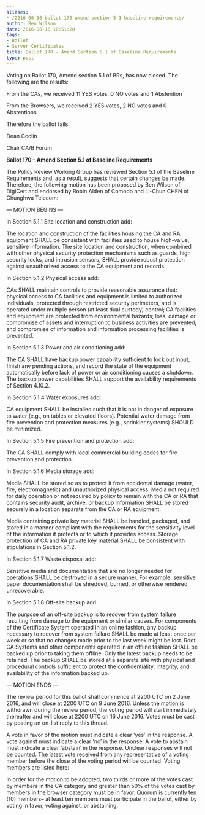```yaml
---
aliases:
- /2016-06-16-ballot-170-amend-section-5-1-baseline-requirements/
author: Ben Wilson
date: 2016-06-16 18:51:20
tags:
- Ballot
- Server Certificates
title: Ballot 170 – Amend Section 5.1 of Baseline Requirements
type: post
---
```


Voting on Ballot 170, Amend section 5.1 of BRs, has now closed. The following are the results:

From the CAs, we received 11 YES votes, 0 NO votes and 1 Abstention

From the Browsers, we received 2 YES votes, 2 NO votes and 0 Abstentions.

Therefore the ballot fails.

Dean Coclin

Chair CA/B Forum

**Ballot 170 – Amend Section 5.1 of Baseline Requirements**

The Policy Review Working Group has reviewed Section 5.1 of the Baseline Requirements and, as a result, suggests that certain changes be made. Therefore, the following motion has been proposed by Ben Wilson of DigiCert and endorsed by Robin Alden of Comodo and Li-Chun CHEN of Chunghwa Telecom:

— MOTION BEGINS —

In Section 5.1.1 Site location and construction add:

The location and construction of the facilities housing the CA and RA equipment SHALL be consistent with facilities used to house high-value, sensitive information. The site location and construction, when combined with other physical security protection mechanisms such as guards, high security locks, and intrusion sensors, SHALL provide robust protection against unauthorized access to the CA equipment and records.

In Section 5.1.2 Physical access add:

CAs SHALL maintain controls to provide reasonable assurance that: physical access to CA facilities and equipment is limited to authorized individuals, protected through restricted security perimeters, and is operated under multiple person (at least dual custody) control; CA facilities and equipment are protected from environmental hazards; loss, damage or compromise of assets and interruption to business activities are prevented; and compromise of information and information processing facilities is prevented.

In Section 5.1.3 Power and air conditioning add:

The CA SHALL have backup power capability sufficient to lock out input, finish any pending actions, and record the state of the equipment automatically before lack of power or air conditioning causes a shutdown. The backup power capabilities SHALL support the availability requirements of Section 4.10.2.

In Section 5.1.4 Water exposures add:

CA equipment SHALL be installed such that it is not in danger of exposure to water (e.g., on tables or elevated floors). Potential water damage from fire prevention and protection measures (e.g., sprinkler systems) SHOULD be minimized.

In Section 5.1.5 Fire prevention and protection add:

The CA SHALL comply with local commercial building codes for fire prevention and protection.

In Section 5.1.6 Media storage add:

Media SHALL be stored so as to protect it from accidental damage (water, fire, electromagnetic) and unauthorized physical access. Media not required for daily operation or not required by policy to remain with the CA or RA that contains security audit, archive, or backup information SHALL be stored securely in a location separate from the CA or RA equipment.

Media containing private key material SHALL be handled, packaged, and stored in a manner compliant with the requirements for the sensitivity level of the information it protects or to which it provides access. Storage protection of CA and RA private key material SHALL be consistent with stipulations in Section 5.1.2.

In Section 5.1.7 Waste disposal add:

Sensitive media and documentation that are no longer needed for operations SHALL be destroyed in a secure manner. For example, sensitive paper documentation shall be shredded, burned, or otherwise rendered unrecoverable.

In Section 5.1.8 Off-site backup add:

The purpose of an off-site backup is to recover from system failure resulting from damage to the equipment or similar causes. For components of the Certificate System operated in an online fashion, any backup necessary to recover from system failure SHALL be made at least once per week or so that no changes made prior to the last week might be lost. Root CA Systems and other components operated in an offline fashion SHALL be backed up prior to taking them offline. Only the latest backup needs to be retained. The backup SHALL be stored at a separate site with physical and procedural controls sufficient to protect the confidentiality, integrity, and availability of the information backed up.

— MOTION ENDS —

The review period for this ballot shall commence at 2200 UTC on 2 June 2016, and will close at 2200 UTC on 9 June 2016. Unless the motion is withdrawn during the review period, the voting period will start immediately thereafter and will close at 2200 UTC on 16 June 2016. Votes must be cast by posting an on-list reply to this thread.

A vote in favor of the motion must indicate a clear ‘yes’ in the response. A vote against must indicate a clear ‘no’ in the response. A vote to abstain must indicate a clear ‘abstain’ in the response. Unclear responses will not be counted. The latest vote received from any representative of a voting member before the close of the voting period will be counted. Voting members are listed here:

In order for the motion to be adopted, two thirds or more of the votes cast by members in the CA category and greater than 50% of the votes cast by members in the browser category must be in favor. Quorum is currently ten (10) members– at least ten members must participate in the ballot, either by voting in favor, voting against, or abstaining.